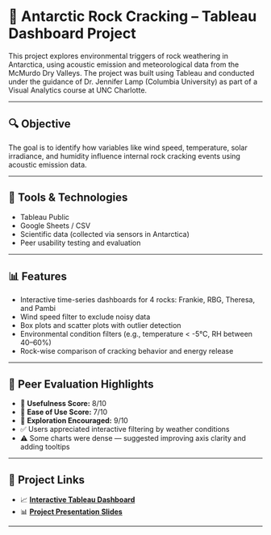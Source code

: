 # 🧊 Antarctic Rock Cracking – Tableau Dashboard Project

This project explores environmental triggers of rock weathering in Antarctica, using acoustic emission and meteorological data from the McMurdo Dry Valleys. The project was built using Tableau and conducted under the guidance of Dr. Jennifer Lamp (Columbia University) as part of a Visual Analytics course at UNC Charlotte.

---

## 🔍 Objective

The goal is to identify how variables like wind speed, temperature, solar irradiance, and humidity influence internal rock cracking events using acoustic emission data.

---

## 🧰 Tools & Technologies

- Tableau Public  
- Google Sheets / CSV  
- Scientific data (collected via sensors in Antarctica)  
- Peer usability testing and evaluation

---

## 📊 Features

- Interactive time-series dashboards for 4 rocks: Frankie, RBG, Theresa, and Pambi
- Wind speed filter to exclude noisy data
- Box plots and scatter plots with outlier detection
- Environmental condition filters (e.g., temperature < -5°C, RH between 40–60%)
- Rock-wise comparison of cracking behavior and energy release

---

## 🧪 Peer Evaluation Highlights

- 🔹 **Usefulness Score:** 8/10  
- 🔹 **Ease of Use Score:** 7/10  
- 🔹 **Exploration Encouraged:** 9/10  
- ✅ Users appreciated interactive filtering by weather conditions  
- ⚠️ Some charts were dense — suggested improving axis clarity and adding tooltips

---

## 🔗 Project Links
- 📈 **[Interactive Tableau Dashboard](https://public.tableau.com/app/profile/mounika.chundru/viz/bigproject_17315579495390/Story1)**  
- 📊 **[Project Presentation Slides](https://docs.google.com/presentation/d/1nNJ5ReOMTWvU01a-yux7DhdcLOxmP3o3MKYBpBeFQBM/edit)**


---

